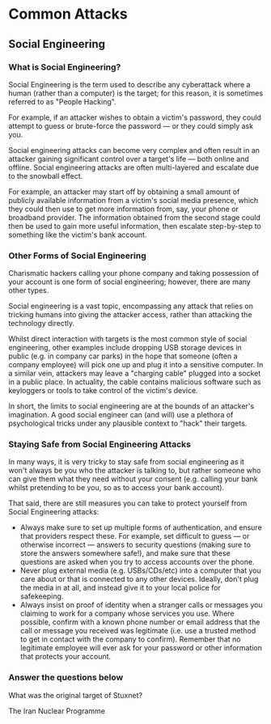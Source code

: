 # Common Attacks

## Social Engineering

### What is Social Engineering?

Social Engineering is the term used to describe any cyberattack where a human (rather than a computer) is the target; for this reason, it is sometimes referred to as "People Hacking". 

For example, if an attacker wishes to obtain a victim's password, they could attempt to guess or brute-force the password — or they could simply ask you.

Social engineering attacks can become very complex and often result in an attacker gaining significant control over a target's life — both online and offline. Social engineering attacks are often multi-layered and escalate due to the snowball effect. 

For example, an attacker may start off by obtaining a small amount of publicly available information from a victim's social media presence, which they could then use to get more information from, say, your phone or broadband provider. The information obtained from the second stage could then be used to gain more useful information, then escalate step-by-step to something like the victim's bank account.

### Other Forms of Social Engineering

Charismatic hackers calling your phone company and taking possession of your account is one form of social engineering; however, there are many other types. 

Social engineering is a vast topic, encompassing any attack that relies on tricking humans into giving the attacker access, rather than attacking the technology directly. 

Whilst direct interaction with targets is the most common style of social engineering, other examples include dropping USB storage devices in public (e.g. in company car parks) in the hope that someone (often a company employee) will pick one up and plug it into a sensitive computer. In a similar vein, attackers may leave a "charging cable" plugged into a socket in a public place. In actuality, the cable contains malicious software such as keyloggers or tools to take control of the victim's device.

In short, the limits to social engineering are at the bounds of an attacker's imagination. A good social engineer can (and will) use a plethora of psychological tricks under any plausible context to "hack" their targets.

### Staying Safe from Social Engineering Attacks

In many ways, it is very tricky to stay safe from social engineering as it won't always be you who the attacker is talking to, but rather someone who can give them what they need without your consent (e.g. calling your bank whilst pretending to be you, so as to access your bank account). 

That said, there are still measures you can take to protect yourself from Social Engineering attacks:
- Always make sure to set up multiple forms of authentication, and ensure that providers respect these. For example, set difficult to guess — or otherwise incorrect — answers to security questions (making sure to store the answers somewhere safe!), and make sure that these questions are asked when you try to access accounts over the phone.
- Never plug external media (e.g. USBs/CDs/etc) into a computer that you care about or that is connected to any other devices. Ideally, don't plug the media in at all, and instead give it to your local police for safekeeping.
- Always insist on proof of identity when a stranger calls or messages you claiming to work for a company whose services you use. Where possible, confirm with a known phone number or email address that the call or message you received was legitimate (i.e. use a trusted method to get in contact with the company to confirm). Remember that no legitimate employee will ever ask for your password or other information that protects your account.

### Answer the questions below

What was the original target of Stuxnet?

The Iran Nuclear Programme





